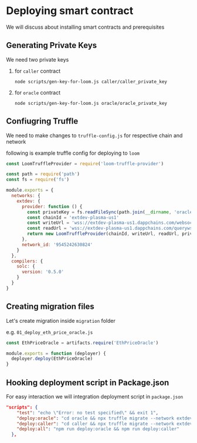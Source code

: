 # Deploying smart contract

We will discuss about installing smart contracts and prerequisites

## Generating Private Keys
We need two private keys 
1. for `caller` contract
    
    `node scripts/gen-key-for-loom.js caller/caller_private_key`

2. for `oracle` contract
    
    `node scripts/gen-key-for-loom.js oracle/oracle_private_key`

## Confiugring Truffle
We need to make changes to `truffle-config.js` for respective chain and network

following is example truffle config for deploying to `loom`

```javascript
const LoomTruffleProvider = require('loom-truffle-provider')

const path = require('path')
const fs = require('fs')

module.exports = {
  networks: {
    extdev: {
      provider: function () {
        const privateKey = fs.readFileSync(path.join(__dirname, 'oracle_private_key'), 'utf-8')
        const chainId = 'extdev-plasma-us1'
        const writeUrl = 'wss://extdev-plasma-us1.dappchains.com/websocket'
        const readUrl = 'wss://extdev-plasma-us1.dappchains.com/queryws'
        return new LoomTruffleProvider(chainId, writeUrl, readUrl, privateKey)
      },
      network_id: '9545242630824'
    }
  },
  compilers: {
    solc: {
      version: '0.5.0'
    }
  }
}
```

## Creating migration files
Let's create migration inside `migration` folder

e.g. `01_deploy_eth_price_oracle.js`
```javascript
const EthPriceOracle = artifacts.require('EthPriceOracle')

module.exports = function (deployer) {
  deployer.deploy(EthPriceOracle)
}
```

## Hooking deployment script in Package.json

For easy interaction we will integration deployment script in `package.json`

```json
"scripts": {
    "test": "echo \"Error: no test specified\" && exit 1",
    "deploy:oracle": "cd oracle && npx truffle migrate --network extdev --reset -all && cd ..",
    "deploy:caller": "cd caller && npx truffle migrate --network extdev --reset -all && cd ..",
    "deploy:all": "npm run deploy:oracle && npm run deploy:caller"
  },
```